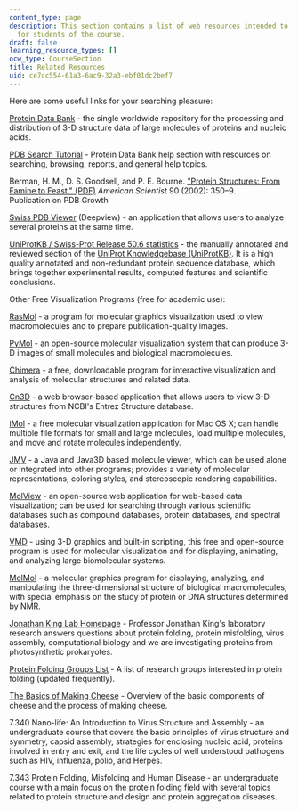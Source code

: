 ```yaml
---
content_type: page
description: This section contains a list of web resources intended to be helpful
  for students of the course.
draft: false
learning_resource_types: []
ocw_type: CourseSection
title: Related Resources
uid: ce7cc554-61a3-6ac9-32a3-ebf01dc2bef7
---
```

Here are some useful links for your searching pleasure:

[Protein Data Bank](http://www.pdb.org/) - the single worldwide repository for the processing and distribution of 3-D structure data of large molecules of proteins and nucleic acids.

[PDB Search Tutorial](https://www.rcsb.org/docs/search-and-browse/overview-search-and-browse) - Protein Data Bank help section with resources on searching, browsing, reports, and general help topics.

Berman, H. M., D. S. Goodsell, and P. E. Bourne. ["Protein Structures: From Famine to Feast." (PDF)](http://www.sdsc.edu/pb/papers/amer_sci.pdf) *American Scientist* 90 (2002): 350–9.       
Publication on PDB Growth

[Swiss PDB Viewer](http://spdbv.vital-it.ch/) (Deepview) - an application that allows users to analyze several proteins at the same time.

[UniProtKB / Swiss-Prot Release 50.6 statistics](http://us.expasy.org/sprot/relnotes/relstat.html) - the manually annotated and reviewed section of the [UniProt Knowledgebase (UniProtKB)](http://www.uniprot.org/help/uniprotkb). It is a high quality annotated and non-redundant protein sequence database, which brings together experimental results, computed features and scientific conclusions.

Other Free Visualization Programs (free for academic use):

[RasMol](http://www.openrasmol.org/) - a program for molecular graphics visualization used to view macromolecules and to prepare publication-quality images.

[PyMol](http://pymol.sourceforge.net/) - an open-source molecular visualization system that can produce 3-D images of small molecules and biological macromolecules.

[Chimera](http://www.cgl.ucsf.edu/chimera/) - a free, downloadable program for interactive visualization and analysis of molecular structures and related data.

[Cn3D](http://www.ncbi.nlm.nih.gov/Structure/CN3D/cn3d.shtml) - a web browser-based application that allows users to view 3-D structures from NCBI's Entrez Structure database.

[iMol](http://www.pirx.com/iMol/) - a free molecular visualization application for Mac OS X; can handle multiple file formats for small and large molecules, load multiple molecules, and move and rotate molecules independently. 

[JMV](http://www.ks.uiuc.edu/Research/jmv/) - a Java and Java3D based molecule viewer, which can be used alone or integrated into other programs; provides a variety of molecular representations, coloring styles, and stereoscopic rendering capabilities. 

[MolView](http://molview.org/) - an open-source web application for web-based data visualization; can be used for searching through various scientific databases such as compound databases, protein databases, and spectral databases.

[VMD](http://www.ks.uiuc.edu/Research/vmd/) - using 3-D graphics and built-in scripting, this free and open-source program is used for molecular visualization and for displaying, animating, and analyzing large biomolecular systems.

[MolMol](https://sourceforge.net/projects/molmol/) - a molecular graphics program for displaying, analyzing, and manipulating the three-dimensional structure of biological macromolecules, with special emphasis on the study of protein or DNA structures determined by NMR.

[Jonathan King Lab Homepage](http://web.mit.edu/king-lab/www/index.html) - Professor Jonathan King's laboratory research answers questions about protein folding, protein misfolding, virus assembly, computational biology and we are investigating proteins from photosynthetic prokaryotes.

[Protein Folding Groups List](http://www.fccc.edu/research/labs/roder/folding_groups.html) - A list of research groups interested in protein folding (updated frequently).

[The Basics of Making Cheese](http://www.hobbyfarms.com/cheese-making-basics-2/) - Overview of the basic components of cheese and the process of making cheese.

7.340 Nano-life: An Introduction to Virus Structure and Assembly - an undergraduate course that covers the basic principles of virus structure and symmetry, capsid assembly, strategies for enclosing nucleic acid, proteins involved in entry and exit, and the life cycles of well understood pathogens such as HIV, influenza, polio, and Herpes.

7.343 Protein Folding, Misfolding and Human Disease - an undergraduate course with a main focus on the protein folding field with several topics related to protein structure and design and protein aggregation diseases.